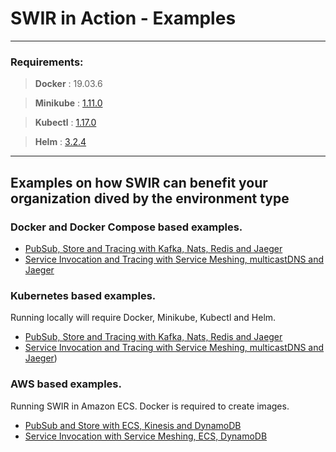 # SWIR in Action - Examples


* * *
### Requirements:
> **Docker** : 19.03.6

> **Minikube** : [1.11.0](https://github.com/kubernetes/minikube/releases/tag/v1.11.0)

> **Kubectl** : [1.17.0](https://storage.googleapis.com/kubernetes-release/release/v1.17.0/bin/linux/amd64/kubectl)

> **Helm** : [3.2.4](https://github.com/helm/helm/releases/tag/v3.2.4)
* * *

## Examples on how SWIR can benefit your organization dived by the environment type


### Docker and Docker Compose based examples. 
   - [PubSub, Store and Tracing with Kafka, Nats, Redis and Jaeger](docker/pubsub_and_store_example/README.md)
   - [Service Invocation and Tracing with Service Meshing, multicastDNS and Jaeger](docker/service_invocation_example/README.md)
   
### Kubernetes based examples. 

Running locally will require Docker, Minikube, Kubectl and Helm.

   - [PubSub, Store and Tracing with Kafka, Nats, Redis and Jaeger](kubernetes/pubsub_and_store_example/README.md)
   - [Service Invocation and Tracing with Service Meshing, multicastDNS and Jaeger](kubernetes/service_invocation_example/README.md))
   
### AWS based examples. 

Running SWIR in Amazon ECS. Docker is required to create images.

  - [PubSub and Store with ECS, Kinesis and DynamoDB](aws/pubsub_and_store_example/README.md)
  - [Service Invocation with Service Meshing, ECS, DynamoDB](aws/service_invocation_example/README.md)


  

